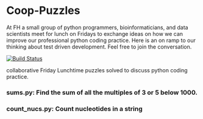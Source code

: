 # Coop-Puzzles

At FH a small group of python programmers, bioinformaticians, and data scientists meet for lunch on Fridays to exchange ideas on how we can improve our professional python coding practice. Here is an on ramp to our thinking about test driven development. Feel free to join the conversation.

[![Build Status](https://travis-ci.com/kmayerb/coop-puzzles.svg?branch=master)](https://travis-ci.com/kmayerb/coop-puzzles)


collaborative Friday Lunchtime puzzles solved to discuss python coding practice.

### sums.py: Find the sum of all the multiples of 3 or 5 below 1000.

### count_nucs.py: Count nucleotides in a string
